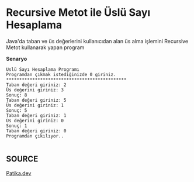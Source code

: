 # Recursive Metot ile Üslü Sayı Hesaplama

Java'da taban ve üs değerlerini kullanıcıdan alan üs alma işlemini Recursive Metot kullanarak yapan program

**Senaryo**

```
Üslü Sayı Hesaplama Programı
Programdan çıkmak istediğinizde 0 giriniz.
**********************************************
Taban değeri giriniz: 2
Üs değerini giriniz: 3
Sonuç: 8
Taban değeri giriniz: 5
Üs değerini giriniz: 1
Sonuç: 5
Taban değeri giriniz: 1
Üs değerini giriniz: 0
Sonuç: 1
Taban değeri giriniz: 0
Programdan çıkılıyor..


```

## SOURCE

[Patika.dev](https://www.patika.dev/tr)